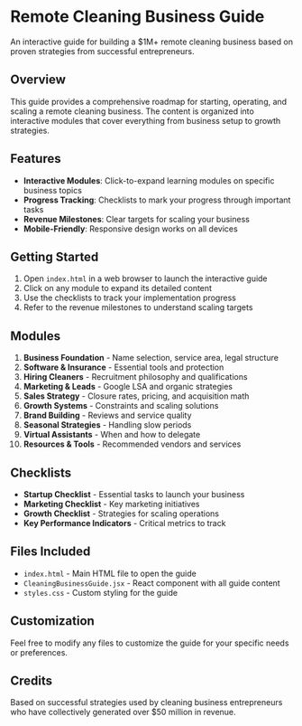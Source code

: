# Remote Cleaning Business Guide

An interactive guide for building a $1M+ remote cleaning business based on proven strategies from successful entrepreneurs.

## Overview

This guide provides a comprehensive roadmap for starting, operating, and scaling a remote cleaning business. The content is organized into interactive modules that cover everything from business setup to growth strategies.

## Features

- **Interactive Modules**: Click-to-expand learning modules on specific business topics
- **Progress Tracking**: Checklists to mark your progress through important tasks
- **Revenue Milestones**: Clear targets for scaling your business
- **Mobile-Friendly**: Responsive design works on all devices

## Getting Started

1. Open `index.html` in a web browser to launch the interactive guide
2. Click on any module to expand its detailed content
3. Use the checklists to track your implementation progress
4. Refer to the revenue milestones to understand scaling targets

## Modules

1. **Business Foundation** - Name selection, service area, legal structure
2. **Software & Insurance** - Essential tools and protection
3. **Hiring Cleaners** - Recruitment philosophy and qualifications
4. **Marketing & Leads** - Google LSA and organic strategies
5. **Sales Strategy** - Closure rates, pricing, and acquisition math
6. **Growth Systems** - Constraints and scaling solutions
7. **Brand Building** - Reviews and service quality
8. **Seasonal Strategies** - Handling slow periods
9. **Virtual Assistants** - When and how to delegate
10. **Resources & Tools** - Recommended vendors and services

## Checklists

- **Startup Checklist** - Essential tasks to launch your business
- **Marketing Checklist** - Key marketing initiatives
- **Growth Checklist** - Strategies for scaling operations
- **Key Performance Indicators** - Critical metrics to track

## Files Included

- `index.html` - Main HTML file to open the guide
- `CleaningBusinessGuide.jsx` - React component with all guide content
- `styles.css` - Custom styling for the guide

## Customization

Feel free to modify any files to customize the guide for your specific needs or preferences.

## Credits

Based on successful strategies used by cleaning business entrepreneurs who have collectively generated over $50 million in revenue.